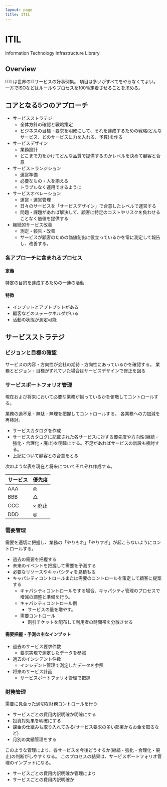 ```yaml
---
layout: page
title: ITIL
---
```


# ITIL

Information Technology Infrastructure Library

## Overview

ITILは世界のITサービスの好事例集。
項目は多いがすべてをやらなくてよい。
一方でISOなどはルールやプロセスを100％定着させることを求める。

## コアとなる5つのアプローチ

* サービスストラテジ
    * 全体方針の確認と戦略策定
    * ビジネスの目標・要求を明確にして、それを達成するための戦略(どんなサービス、どのサービスに力を入れる、予算)を作る
* サービスデザイン
    * 業務設計
    * どこまで力をかけてどんな品質で提供するのかレベルを決めて顧客と合意
* サービストランジション
    * 運営準備
    * 必要なもの・人を揃える
    * トラブルなく運用できるように
* サービスオペレーション
    * 運営・運営管理
    * 日々のサービスを「サービスデザイン」で合意したレベルで運営する
    * 問題・課題があれば解決して、顧客に特定のコストやリスクを負わせることなく価値を提供する
* 継続的サービス改善
    * 測定・報告・改善
    * サービスが顧客のための価値創出に役立っているかを常に測定して報告し、改善する。

### 各アプローチに含まれるプロセス

#### 定義

特定の目的を達成するための一連の活動

#### 特徴

* インプットとアプトプットがある
* 顧客などのステークホルダがいる
* 活動の状態が測定可能

## サービスストラテジ

### ビジョンと目標の確認

サービスの内容・方向性が会社の期待・方向性にあっているかを確認する。
業務とビジョン・目標がずれていた場合はサービスデザインで修正を図る

### サービスポートフォリオ管理

現在および将来において必要な業務が揃っているかを俯瞰してコントロールする。

業務の過不足・無駄・無理を把握してコントロールする。
各業務への力加減を再検討。

* サービスカタログを作成
* サービスカタログに記載された各サービスに対する優先度や方向性(継続・強化・合理化・廃止)を明確にする。不足があればサービスの新設も検討する。
* 上記について顧客との合意をとる

次のような表を現在と将来についてそれぞれ作成する。

| サービス | 優先度 |
|:--|:--|
| AAA | ◎ |
| BBB | △ |
| CCC | × 廃止 | 
| DDD | ◎ |

### 需要管理

需要を適切に把握し、業務の「やりもれ」「やりすぎ」が起こらないようにコントロールする。

* 過去の需要を把握する
* 未来のイベントを把握して需要を予測する
* 必要なリソースやキャパシティを見積もる
* キャパシティコントロールまたは需要のコントロールを策定して顧客に提案する
    * キャパシティコントロールをする場合、キャパシティ管理のプロセスで増減の調整と準備を行う。
    * キャパシティコントロール例
        * サービスの量を増やす。
    * 需要コントロール
        * 割引チケットを配布して利用者の時間帯を分散させる

#### 需要把握・予測の主なインプット

* 過去のサービス要求件数
    * 要求実現で測定したデータを参照
* 過去のインシデント件数
    * インシデント管理で測定したデータを参照
* 将来のサービス計画
    * サービスポートフォリオ管理で把握
    
### 財務管理

需要に見合った適切な財務コントロールを行う

* サービスごとの費用内訳明確か明確にする
* 投資対効果を明確にする
* 課金の仕組みも取り入れてみる(サービス要求の多い部署からお金を取るなど)
* 月別の実績管理をする

このような管理により、各サービスを今後どうするか(継続・強化・合理化・廃止)の判断がしやすくなる。
このプロセスの結果は、サービスポートフォリオ管理のインプットになる。

* サービスごとの費用内訳明確か管理により
* サービスごとの費用内訳明確か
